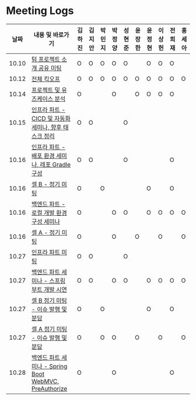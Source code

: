 # Meeting Logs

| 날짜 | 내용 및 바로가기 | 김하진 | 김지안 | 박민지 | 박정양 | 성현준 | 윤장한 | 윤정현 | 이상헌 | 전희재 | 홍세아
| --- | --- | --- | --- | --- | --- | --- | --- | --- | --- | --- | --- |
| 10.10 | [텀 프로젝트 소개 공유 미팅](./10.10%20텀%20프로젝트%20소개%20공유%20미팅.md) | O | O | O | O | O |  | O | O | O |  |
| 10.12 | [전체 킥오프](./10.12%20전체%20킥오프.md) | O | O | O | O | O | O | O | O | O | O |
| 10.14 | [프로젝트 및 유즈케이스 분석](./10.14%20프로젝트%20및%20유즈케이스%20분석.md) | O |  |  | O |  | O | O | O | O |  |
| 10.15 | [인프라 파트 - CICD 및 자동화 세미나, 향후 태스크 정리](./10.15%20인프라%20파트%20-%20CICD%20및%20자동화%20세미나,%20향후%20태스크%20정리.md) | O | O |  |  | O |  |  |  |  |  |
| 10.16 | [인프라 파트 - 배포 환경 세미나, 레포 Gradle 구성](./10.16%20인프라%20파트%20-%20배포%20환경%20세미나,%20레포%20Gradle%20구성.md) | O | O |  |  | O |  |  |  | O |  |
| 10.16 | [셀 B - 정기 미팅](./10.16%20셀%20B%20-%20정기%20미팅.md) | O |  | O |  |  |  | O |  | O |  |
| 10.16 | [백엔드 파트 - 로컬 개발 환경 구성 세미나](./10.16%20백엔드%20파트%20-%20로컬%20개발%20환경%20구성%20세미나.md) | O |  |  | O | O |  | O | O | O | O |
| 10.16 | [셀 A - 정기 미팅](./10.16%20셀%20A%20-%20정기%20미팅.md) | O |  |  | O |  | O |  | O |  | O |
| 10.27 | [인프라 파트 미팅](./10.27%20인프라%20파트%20미팅.md) | O | O |  |  | O |  |  |  |  |  |
| 10.27 | [백엔드 파트 세미나 - 스프링 부트 개발 시연](./10.27%20백엔드%20파트%20세미나%20-%20스프링%20부트%20개발%20시연.md) | O | O |  | O | O |  | O | O | O | O |
| 10.27 | [셀 B 정기 미팅 - 이슈 발행 및 분담](./10.27%20셀%20B%20정기%20미팅%20-%20이슈%20발행%20및%20분담.md) | O |  | O |  |  |  | O |  | O |  |
| 10.27 | [셀 A 정기 미팅 - 이슈 발행 및 분담](./10.27%20셀%20A%20정기%20미팅%20-%20이슈%20발행%20및%20분담.md) | O |  | O | O |  | O |  | O |  | O |
| 10.28 | [백엔드 파트 세미나 - Spring Boot WebMVC, PreAuthorize](./10.28%20백엔드%20파트%20세미나%20-%20Spring%20Boot%20WebMVC,%20PreAuthorize.md) | O |  |  | O |  |  |  |  | O |  |
